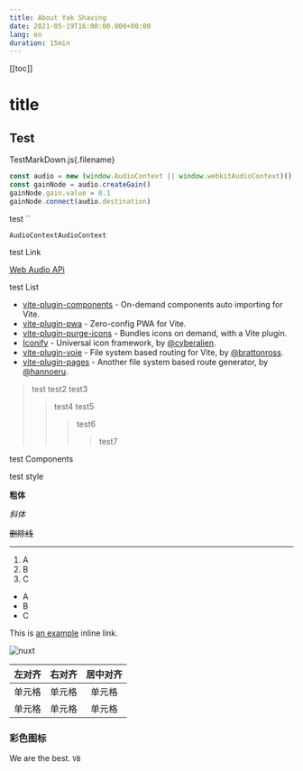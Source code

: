 ```yaml
---
title: About Yak Shaving
date: 2021-05-19T16:00:00.000+00:00
lang: en
duration: 15min
---
```


[[toc]]

# title

## Test
TestMarkDown.js{.filename}
```js
const audio = new (window.AudioContext || window.webkitAudioContext)()
const gainNode = audio.createGain()
gainNode.gain.value = 0.1
gainNode.connect(audio.destination)
```

test \`\`

`AudioContextAudioContext`

test Link

[Web Audio APi](https://baidu.com)

test List

- [vite-plugin-components](https://github.com/antfu/vite-plugin-components) - On-demand components auto importing for Vite.
- [vite-plugin-pwa](https://github.com/antfu/vite-plugin-pwa) - Zero-config PWA for Vite.
- [vite-plugin-purge-icons](https://github.com/antfu/purge-icons) - Bundles icons on demand, with a Vite plugin.
- [Iconify](https://github.com/iconify/iconify) - Universal icon framework, by [@cyberalien](https://github.com/cyberalien).
- [vite-plugin-voie](https://github.com/brattonross/vite-plugin-voie) - File system based routing for Vite, by [@brattonross](https://github.com/brattonross).
- [vite-plugin-pages](https://github.com/hannoeru/vite-plugin-pages) - Another file system based route generator, by [@hannoeru](https://github.com/hannoeru).

> test
> test2
> test3
>> test4
>> test5
>>> test6
>>>> test7

test Components

<ToggleTheme />

test style

**粗体**

*斜体*

~~删除线~~

***

1. A
2. B
3. C

- A
- B
- C

This is [an example](http://example.com/ "Title") inline link.


![nuxt](/images/nuxt.png)

| 左对齐 | 右对齐 | 居中对齐 |
| :-----| ----: | :----: |
| 单元格 | 单元格 | 单元格 |
| 单元格 | 单元格 | 单元格 |

### 彩色图标

<!-- 随机一段话 -->

We are the best. `VB`

